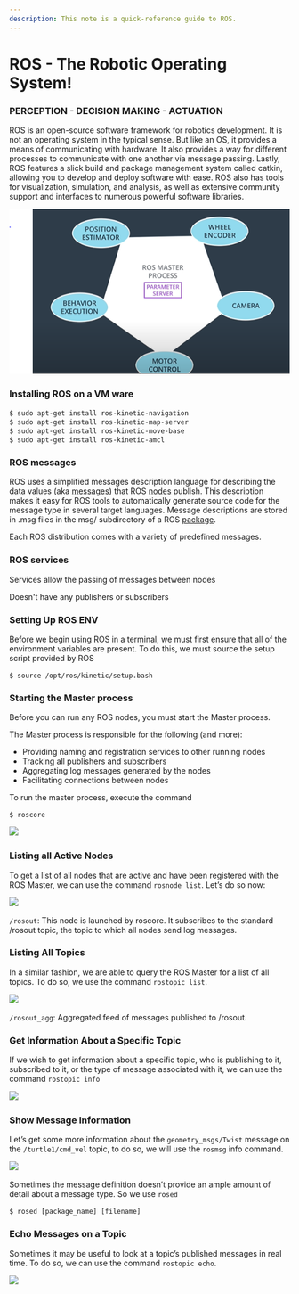 ```yaml
---
description: This note is a quick-reference guide to ROS.
---
```


# ROS - The Robotic Operating System!

### PERCEPTION - DECISION MAKING - ACTUATION

ROS is an open-source software framework for robotics development. It is not an operating system in the typical sense. But like an OS, it provides a means of communicating with hardware. It also provides a way for different processes to communicate with one another via message passing. Lastly, ROS features a slick build and package management system called catkin, allowing you to develop and deploy software with ease. ROS also has tools for visualization, simulation, and analysis, as well as extensive community support and interfaces to numerous powerful software libraries.

![](../.gitbook/assets/capture.PNG)

### Installing ROS on a VM ware

```text
$ sudo apt-get install ros-kinetic-navigation
$ sudo apt-get install ros-kinetic-map-server
$ sudo apt-get install ros-kinetic-move-base
$ sudo apt-get install ros-kinetic-amcl
```

### ROS messages

ROS uses a simplified messages description language for describing the data values \(aka [messages](http://wiki.ros.org/Messages)\) that ROS [nodes](http://wiki.ros.org/Nodes) publish. This description makes it easy for ROS tools to automatically generate source code for the message type in several target languages. Message descriptions are stored in .msg files in the msg/ subdirectory of a ROS [package](http://wiki.ros.org/Packages).

Each ROS distribution comes with a variety of predefined messages. 

### ROS services 

Services allow the passing of messages between nodes

Doesn't have any publishers or subscribers

### Setting Up ROS ENV

Before we begin using ROS in a terminal, we must first ensure that all of the environment variables are present. To do this, we must source the setup script provided by ROS

```text
$ source /opt/ros/kinetic/setup.bash
```

### Starting the Master process <a id="starting-the-master-process"></a>

Before you can run any ROS nodes, you must start the Master process.

The Master process is responsible for the following \(and more\):

* Providing naming and registration services to other running nodes
* Tracking all publishers and subscribers
* Aggregating log messages generated by the nodes
* Facilitating connections between nodes

To run the master process, execute the command

```text
$ roscore
```



![](https://video.udacity-data.com/topher/2018/November/5bdb79d8_roscore/roscore.png)

### Listing all Active Nodes <a id="listing-all-active-nodes"></a>

To get a list of all nodes that are active and have been registered with the ROS Master, we can use the command `rosnode list`. Let’s do so now:



![](https://video.udacity-data.com/topher/2018/November/5bdb7a42_rosnode-list/rosnode-list.png)

 `/rosout`: This node is launched by roscore. It subscribes to the standard /rosout topic, the topic to which all nodes send log messages.

### Listing All Topics <a id="listing-all-topics"></a>

In a similar fashion, we are able to query the ROS Master for a list of all topics. To do so, we use the command `rostopic list`.

![](https://video.udacity-data.com/topher/2018/November/5bdb7a76_rostopic-list/rostopic-list.png)

 `/rosout_agg`: Aggregated feed of messages published to /rosout.

### Get Information About a Specific Topic <a id="get-information-about-a-specific-topic"></a>

If we wish to get information about a specific topic, who is publishing to it, subscribed to it, or the type of message associated with it, we can use the command `rostopic info` 

![](https://video.udacity-data.com/topher/2018/November/5bdb7aa6_rostopic-info/rostopic-info.png)

### Show Message Information <a id="turtlesim-comms-show-message-information"></a>

Let’s get some more information about the `geometry_msgs/Twist` message on the `/turtle1/cmd_vel` topic, to do so, we will use the `rosmsg` info command.

![](https://video.udacity-data.com/topher/2018/November/5bdb7ac7_rosmsg-info/rosmsg-info.png)

Sometimes the message definition doesn’t provide an ample amount of detail about a message type. So we use `rosed`

```text
$ rosed [package_name] [filename]
```

### Echo Messages on a Topic <a id="turtlesim-comms-echo-messages-on-a-topic"></a>

Sometimes it may be useful to look at a topic’s published messages in real time. To do so, we can use the command `rostopic echo`.

![](https://video.udacity-data.com/topher/2018/November/5bdb7b25_echo-topic/echo-topic.png)

 

